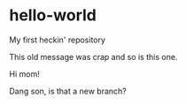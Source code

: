 # hello-world
My first heckin' repository

This old message was crap and so is this one.

Hi mom!

Dang son, is that a new branch?
